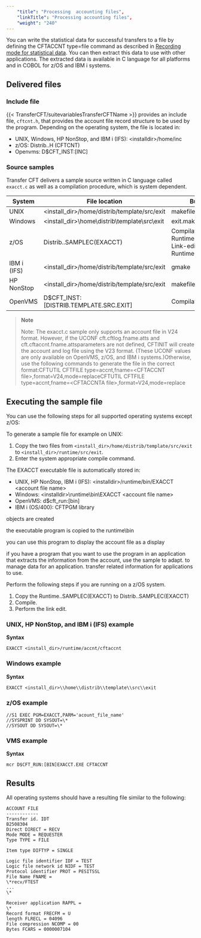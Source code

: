 ```yaml
---
    "title": "Processing  accounting files",
    "linkTitle": "Processing accounting files",
    "weight": "240"
---
```

You can write the statistical data for successful transfers to a file by defining the CFTACCNT type=file command as described in [Recording mode for statistical data](../../admin_intro/admin_config_commands/cftaccnt_concepts). You can then extract this data to use with other applications. The extracted data is available in C language for all platforms and in COBOL for z/OS and IBM i systems.

Delivered files
---------------

### Include file

{{< TransferCFT/suitevariablesTransferCFTName  >}} provides an include file, `cftcnt.h`, that provides the account file record structure to be used by the program. Depending on the operating system, the file is located in:

- UNIX, Windows, HP NonStop, and IBM i (IFS): &lt;installdir&gt;/home/inc
- z/OS: Distrib..H (CFTCNT)
- Openvms: D$CFT_INST:[INC]

### Source samples

Transfer CFT delivers a sample source written in C language called `exacct.c` as well as a compilation procedure, which is system dependent.


| System  | File location  | Build command  |
| --- | --- | --- |
| UNIX  | &lt;install_dir&gt;/home/distrib/template/src/exit  | makefile  |
| Windows  | &lt;install_dir&gt;\home\distrib\template\src\exit  | exit.mak  |
| z/OS  | Distrib..SAMPLEC(EXACCT)  | Compilation: Runtime..INSTALL(I91APICP)<br/> Link-edit: Runtime..INSTALL(I92APILK) |
| IBM i (IFS)  | &lt;install_dir&gt;/home/distrib/template/src/exit  | gmake  |
| HP NonStop  | &lt;install_dir&gt;/home/distrib/template/src/exit  | makefile  |
| OpenVMS  | D$CFT_INST:[DISTRIB.TEMPLATE.SRC.EXIT]  | Compilation and link-edit  |


> **Note**
>
> Note: The exacct.c sample only supports an account file in V24 format. However, if the UCONF cft.cftlog.fname.atts and cft.cftaccnt.fname.attsparameters are not defined, CFTINIT will create the account and log file using the V23 format. (These UCONF values are only available on OpenVMS, z/OS, and IBM i systems.)Otherwise, use the following commands to generate the file in the correct format:CFTUTIL CFTFILE type=accnt,fname=&lt;CFTACCNT file&gt;,format=V24,mode=replaceCFTUTIL CFTFILE type=accnt,fname=&lt;CFTACCNTA file&gt;,format=V24,mode=replace

Executing the sample file
-------------------------

You can use the following steps for all supported operating systems except z/OS:

To generate a sample file for example on UNIX:

1. Copy the two files from `<install_dir>/home/distrib/template/src/exit` to `<install_dir>/runtime/src/exit`.
1. Enter the system appropriate compile command.

The EXACCT executable file is automatically stored in:

- UNIX, HP NonStop, IBM i (IFS): &lt;installdir&gt;/runtime/bin/EXACCT &lt;account file name&gt;
- Windows: &lt;installdir&gt;\\runtime\\bin\\EXACCT &lt;account file name&gt;
- OpenVMS: d$cft_run:[bin]
- IBM i (OS/400): CFTPGM library

objects are created

the executable program is copied to the runtime\\bin

you can use this program to display the account file as a display

if you have a program that you want to use the program in an application that extracts the information from the account, use the sample to adapt. to manage data for an application. transfer related information for applications to use.

Perform the following steps if you are running on a z/OS system.

1. Copy the Runtime..SAMPLEC(EXACCT) to Distrib..SAMPLEC(EXACCT)
1. Compile.
1. Perform the link edit.

### UNIX, HP NonStop, and IBM i (IFS) example

****Syntax****

```
EXACCT <install_dir>/runtime/accnt/cftaccnt
```

### Windows example

****Syntax****

```
EXACCT <install_dir>\\home\\distrib\\template\\src\\exit
```

### z/OS example

```
//S1 EXEC PGM=EXACCT,PARM='acount_file_name'
//SYSPRINT DD SYSOUT=\*
//SYSOUT DD SYSOUT=\*
```

### VMS example

****Syntax****

```
mcr D$CFT_RUN:[BIN]EXACCT.EXE CFTACCNT
```

Results
-------

All operating systems should have a resulting file similar to the following:

```
ACCOUNT FILE
------------
Transfer id. IDT
B2508304
Direct DIRECT = RECV
Mode MODE = REQUESTER
Type TYPE = FILE
 
Item type DIFTYP = SINGLE
 
Logic file identifier IDF = TEST
Logic file network id NIDF = TEST
Protocol identifier PROT = PESITSSL
File Name FNAME =
\*recv/FTEST
...
\*
 
Receiver application RAPPL =
\*
Record format FRECFM = U
length FLRECL = 04096
File compression NCOMP = 00
Bytes FCARS = 0000007104
```
